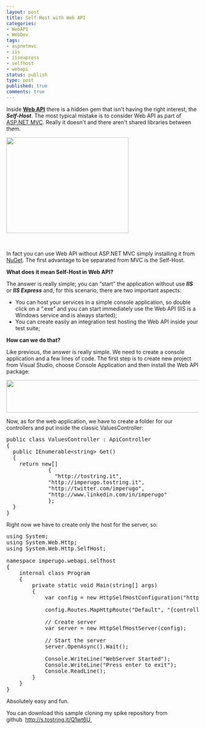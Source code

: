 ```yaml
---
layout: post
title: Self-Host with Web API
categories:
- WebAPI
- WebDev
tags:
- aspnetmvc
- iis
- iisexpress
- selfhost
- webapi
status: publish
type: post
published: true
comments: true
---
```

Inside <a title="More posts about Web API" href="http://tostring.it/tag/webapi/" target="_blank"><strong>Web API</strong></a> there is a hidden gem that isn't having the right interest, the <em><strong>Self-Host</strong></em>.
The most typical mistake is to consider Web API as part of <a title="More posts about aspnetmvc" href="http://tostring.it/tag/aspnetmvc/" target="_blank">ASP.NET MVC</a>. Really it doesn't and there aren't shared libraries between them.

<a href="{{ siteurl }}/assets/2012/07/twitter.jpg"><img class="aligncenter size-full wp-image-614" title="twitter" src="{{ siteurl }}/assets/2012/07/twitter.jpg" alt="" width="320" height="250" /></a>

&nbsp;

In fact you can use Web API without ASP.NET MVC simply installing it from <a title="More posts about Nuget" href="http://tostring.it/tag/nuget/" target="_blank">NuGet</a>. The first advantage to be separated from MVC is the Self-Host.

<strong>What does it mean Self-Host in Web API?</strong>

The answer is really simple; you can “start” the application without use <em><strong>IIS</strong> </em>or <em><strong>IIS Express</strong></em> and, for this scenario, there are two important aspects:
<ul>
	<li>You can host your services in a simple console application, so double click on a “.exe” and you can start immediately use the Web API (IIS is a Windows service and is always started);</li>
	<li>You can create easily an integration test hosting the Web API inside your test suite;</li>
</ul>
<strong>How can we do that?</strong>

Like previous, the answer is really simple. We need to create a console application and a few lines of code.
The first step is to create new project from Visual Studio, choose Console Application and then install the Web API package:

<a href="{{ siteurl }}/assets/2012/07/Capture.jpg"><img class="aligncenter size-full wp-image-616" title="Capture" src="{{ siteurl }}/assets/2012/07/Capture.jpg" alt="" width="754" height="85" /></a>

Now, as for the web application, we have to create a folder for our controllers and put inside the classic ValuesController:
<pre class="brush: csharp">public class ValuesController : ApiController
{
  public IEnumerable&lt;string&gt; Get()
  {
    return new[]
             {
               &quot;http://tostring.it&quot;,
             &quot;http://imperugo.tostring.it&quot;,
             &quot;http://twitter.com/imperugo&quot;,
             &quot;http://www.linkedin.com/in/imperugo&quot;
             };
  }
}</pre>
Right now we have to create only the host for the server, so:
<pre class="brush: csharp">using System;
using System.Web.Http;
using System.Web.Http.SelfHost;

namespace imperugo.webapi.selfhost
{
	internal class Program
	{
		private static void Main(string[] args)
		{
			var config = new HttpSelfHostConfiguration(&quot;http://localhost:12345&quot;);

			config.Routes.MapHttpRoute(&quot;Default&quot;, &quot;{controller}&quot;, new {controller = &quot;Home&quot;});

			// Create server
			var server = new HttpSelfHostServer(config);

			// Start the server
			server.OpenAsync().Wait();

			Console.WriteLine(&quot;WebServer Started&quot;);
			Console.WriteLine(&quot;Press enter to exit&quot;);
			Console.ReadLine();
		}
	}
}</pre>
Absolutely easy and fun.

You can download this sample cloning my spike repository from github  <a href=" http://s.tostring.it/Q1wt6U " target="_blank">http://s.tostring.it/Q1wt6U </a>
